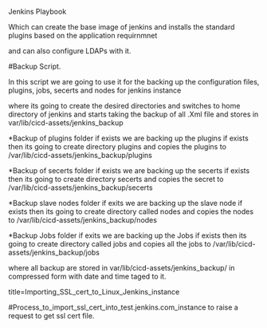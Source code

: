

Jenkins Playbook 

Which can create the base image of jenkins and installs the standard plugins based on the application requirnmnet 

and can also configure LDAPs with it.



#Backup Script.

In this script we are going to use it for the backing up the configuration files, plugins, jobs, secerts and nodes for jenkins instance

where its going to create the desired directories and switches to home directory of jenkins and starts taking 
the backup of all .Xml file and stores in var/lib/cicd-assets/jenkins_backup 



*Backup of plugins folder if exists
 we are backing up the plugins if exists then its going to create directory plugins and copies the plugins to /var/lib/cicd-assets/jenkins_backup/plugins



*Backup of secerts folder if exists 
 we are backing up the secerts if exists then its going to create directory secerts and copies the secret to /var/lib/cicd-assets/jenkins_backup/secerts



*Backup slave nodes folder if exits
 we are backing up the slave node if exists then its going to create directory called nodes and copies the nodes to /var/lib/cicd-assets/jenkins_backup/nodes



*Backup Jobs folder if exits
 we are backing up the Jobs if exists then its going to create directory called jobs and copies all the jobs to /var/lib/cicd-assets/jenkins_backup/jobs

where all backup are stored in var/lib/cicd-assets/jenkins_backup/ in compressed form with date and time taged to it. 



title=Importing_SSL_cert_to_Linux_Jenkins_instance

#Process_to_import_ssl_cert_into_test.jenkins.com_instance 
to raise a request to get ssl cert file. 


